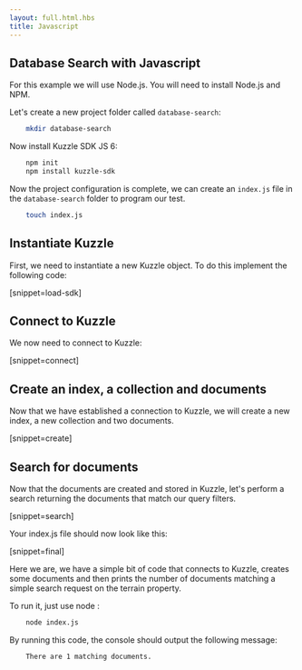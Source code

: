 ```yaml
---
layout: full.html.hbs
title: Javascript
---
```



## Database Search with Javascript

For this example we will use Node.js. You will need to install Node.js and NPM.

Let's create a new project folder called `database-search`:


```bash
    mkdir database-search
```

Now install Kuzzle SDK JS 6:


```bash
    npm init
    npm install kuzzle-sdk
```

Now the project configuration is complete, we can create an `index.js` file in the `database-search` folder to program our test.

```bash
    touch index.js
```
## Instantiate Kuzzle

First, we need to instantiate a new Kuzzle object. To do this implement the following code:

[snippet=load-sdk]

## Connect to Kuzzle

We now need to connect to Kuzzle:

[snippet=connect]

## Create an index, a collection and documents

Now that we have established a connection to Kuzzle, we will create a new index, a new collection and two documents.

[snippet=create]

## Search for documents

Now that the documents are created and stored in Kuzzle, let's perform a search returning the documents that match our query filters.

[snippet=search]

Your index.js file should now look like this:

[snippet=final]

Here we are, we have a simple bit of code that connects to Kuzzle, creates some documents and then prints the number of documents matching a simple search request on the terrain property.

To run it, just use node :

```bash
    node index.js
```

By running this code, the console should output the following message:
```bash
    There are 1 matching documents.
```
